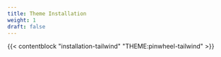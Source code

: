 ```yaml
---
title: Theme Installation
weight: 1
draft: false
---
```


{{< contentblock "installation-tailwind" "THEME:pinwheel-tailwind" >}}